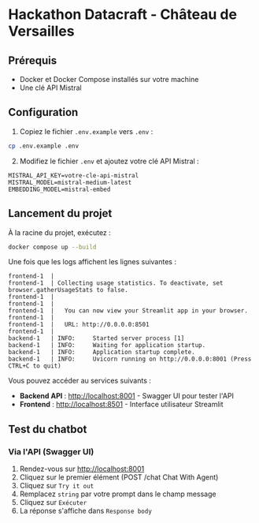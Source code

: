 # Hackathon Datacraft - Château de Versailles

## Prérequis

- Docker et Docker Compose installés sur votre machine
- Une clé API Mistral

## Configuration

1. Copiez le fichier `.env.example` vers `.env` :
```bash
cp .env.example .env
```

2. Modifiez le fichier `.env` et ajoutez votre clé API Mistral :
```
MISTRAL_API_KEY=votre-cle-api-mistral
MISTRAL_MODEL=mistral-medium-latest
EMBEDDING_MODEL=mistral-embed
```

## Lancement du projet

À la racine du projet, exécutez :
```bash
docker compose up --build
```

Une fois que les logs affichent les lignes suivantes :
```
frontend-1  | 
frontend-1  | Collecting usage statistics. To deactivate, set browser.gatherUsageStats to false.
frontend-1  | 
frontend-1  | 
frontend-1  |   You can now view your Streamlit app in your browser.
frontend-1  | 
frontend-1  |   URL: http://0.0.0.0:8501
frontend-1  | 
backend-1   | INFO:     Started server process [1]
backend-1   | INFO:     Waiting for application startup.
backend-1   | INFO:     Application startup complete.
backend-1   | INFO:     Uvicorn running on http://0.0.0.0:8001 (Press CTRL+C to quit)
```

Vous pouvez accéder au services suivants :

- **Backend API** : [http://localhost:8001](http://localhost:8001) - Swagger UI pour tester l'API
- **Frontend** : [http://localhost:8501](http://localhost:8501) - Interface utilisateur Streamlit

## Test du chatbot

### Via l'API (Swagger UI)
1. Rendez-vous sur [http://localhost:8001](http://localhost:8001)
2. Cliquez sur le premier élément (POST /chat Chat With Agent)
3. Cliquez sur `Try it out`
4. Remplacez `string` par votre prompt dans le champ message
5. Cliquez sur `Exécuter`
6. La réponse s'affiche dans `Response body`
